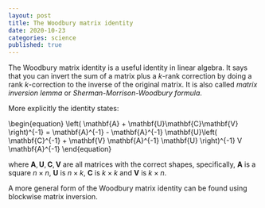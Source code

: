```yaml
---
layout: post
title: The Woodbury matrix identity
date: 2020-10-23
categories: science
published: true
---
```



The Woodbury matrix identity is a useful identity in linear algebra.
It says that you can invert the sum of a matrix plus a $k$-rank correction by doing a rank $k$-correction to the inverse of the original matrix.
It is also called *matrix inversion lemma* or *Sherman-Morrison-Woodbury formula*.

More explicitly the identity states:

\begin{equation}
\left( \mathbf{A} + \mathbf{U}\mathbf{C}\mathbf{V} \right)^{-1} = \mathbf{A}^{-1} - \mathbf{A}^{-1} \mathbf{U}\left( \mathbf{C}^{-1} + \mathbf{V} \mathbf{A}^{-1} \mathbf{U} \right)^{-1} V \mathbf{A}^{-1}
\end{equation}

where $\mathbf{A},\mathbf{U},\mathbf{C},\mathbf{V}$ are all matrices with the correct shapes, specifically, $\mathbf{A}$ is a square $n\times n$, $\mathbf{U}$ is $n \times k$, $\mathbf{C}$ is $k\times k$ and $\mathbf{V}$ is $k \times n$.

A more general form of the Woodbury matrix identity can be found using blockwise matrix inversion.
